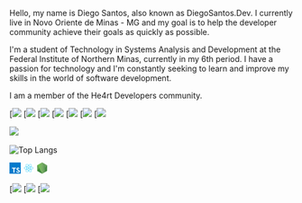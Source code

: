 <p>Hello, my name is Diego Santos, also known as DiegoSantos.Dev. I currently live in Novo Oriente de Minas - MG and my goal is to help the developer community achieve their goals as quickly as possible.</p>

<p>I'm a student of Technology in Systems Analysis and Development at the Federal Institute of Northern Minas, currently in my 6th period. I have a passion for technology and I'm constantly seeking to learn and improve my skills in the world of software development.</p>

<p>I am a member of the He4rt Developers community.</p>



[![](https://img.shields.io/badge/HTML-239120?style=for-the-badge&logo=html5&logoColor=white)
[![](https://img.shields.io/badge/CSS-239120?&style=for-the-badge&logo=css3&logoColor=white)
[![](https://img.shields.io/badge/JavaScript-F7DF1E?style=for-the-badge&logo=javascript&logoColor=black)
[![](https://img.shields.io/badge/Node.js-43853D?style=for-the-badge&logo=node.js&logoColor=white)
[![](https://img.shields.io/badge/Python-14354C?style=for-the-badge&logo=python&logoColor=white)
[![](https://img.shields.io/badge/PHP-777BB4?style=for-the-badge&logo=php&logoColor=white)
[![](https://img.shields.io/badge/React-20232A?style=for-the-badge&logo=react&logoColor=61DAFB)



<picture>
<source 
  srcset="https://github-readme-stats.vercel.app/api?username=Diegodevops26&show_icons=true&theme=tokyonight"
  media="(prefers-color-scheme: dark)"
/>
<source
  srcset="https://github-readme-stats.vercel.app/api?username=Diegodevops26&show_icons=true"
  media="(prefers-color-scheme: ), (prefers-color-scheme: no-preference)"
/>
<img src="https://github-readme-stats.vercel.app/api?username=Diegodevops26&show_icons=true" />
</picture>


![Top Langs](https://github-readme-stats.vercel.app/api/top-langs/?username=Diegodevops26&layout=compact)


<code><img height="20" alt="typescript" src="https://raw.githubusercontent.com/github/explore/80688e429a7d4ef2fca1e82350fe8e3517d3494d/topics/typescript/typescript.png"></code>
<code><img height="20" alt="react" src="https://raw.githubusercontent.com/github/explore/80688e429a7d4ef2fca1e82350fe8e3517d3494d/topics/react/react.png"></code>
<code><img height="20" alt="nodejs" src="https://raw.githubusercontent.com/github/explore/80688e429a7d4ef2fca1e82350fe8e3517d3494d/topics/nodejs/nodejs.png"></code>    





[![](https://img.shields.io/badge/LinkedIn-0077B5?style=for-the-badge&logo=linkedin&logoColor=white)
[![](https://img.shields.io/badge/GitHub-100000?style=for-the-badge&logo=github&logoColor=white)
[![](https://img.shields.io/badge/Twitter-1DA1F2?style=for-the-badge&logo=twitter&logoColor=white)




